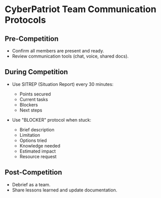 # CyberPatriot Team Communication Protocols

## Pre-Competition

- Confirm all members are present and ready.
- Review communication tools (chat, voice, shared docs).

## During Competition

- Use SITREP (Situation Report) every 30 minutes:
  - Points secured
  - Current tasks
  - Blockers
  - Next steps

- Use "BLOCKER" protocol when stuck:
  - Brief description
  - Limitation
  - Options tried
  - Knowledge needed
  - Estimated impact
  - Resource request

## Post-Competition

- Debrief as a team.
- Share lessons learned and update documentation.
